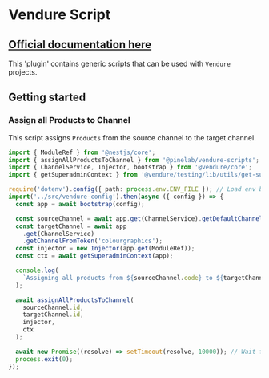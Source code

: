# Vendure Script

## [Official documentation here](https://pinelab-plugins.com/plugin/vendure-scripts)

This 'plugin' contains generic scripts that can be used with `Vendure` projects.

## Getting started

### Assign all Products to Channel

This script assigns `Products` from the source channel to the target channel.

```ts
import { ModuleRef } from '@nestjs/core';
import { assignAllProductsToChannel } from '@pinelab/vendure-scripts';
import { ChannelService, Injector, bootstrap } from '@vendure/core';
import { getSuperadminContext } from '@vendure/testing/lib/utils/get-superadmin-context';

require('dotenv').config({ path: process.env.ENV_FILE }); // Load env before config
import('../src/vendure-config').then(async ({ config }) => {
  const app = await bootstrap(config);

  const sourceChannel = await app.get(ChannelService).getDefaultChannel();
  const targetChannel = await app
    .get(ChannelService)
    .getChannelFromToken('colourgraphics');
  const injector = new Injector(app.get(ModuleRef));
  const ctx = await getSuperadminContext(app);

  console.log(
    `Assigning all products from ${sourceChannel.code} to ${targetChannel.code}`
  );

  await assignAllProductsToChannel(
    sourceChannel.id,
    targetChannel.id,
    injector,
    ctx
  );

  await new Promise((resolve) => setTimeout(resolve, 10000)); // Wait for any background tasks or jobs
  process.exit(0);
});
```
